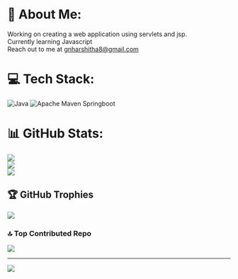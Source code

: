 # 💫 About Me:
Working on creating a web application using servlets and jsp.<br>Currently learning Javascript<br>Reach out to me at gnharshitha8@gmail.com


# 💻 Tech Stack:
![Java](https://img.shields.io/badge/java-%23ED8B00.svg?style=for-the-badge&logo=openjdk&logoColor=white) ![Apache Maven](https://img.shields.io/badge/Apache%20Maven-C71A36?style=for-the-badge&logo=Apache%20Maven&logoColor=white) Springboot
# 📊 GitHub Stats:
![](https://github-readme-stats.vercel.app/api?username=gnharshitha&theme=dark&hide_border=false&include_all_commits=true&count_private=true)<br/>
![](https://github-readme-streak-stats.herokuapp.com/?user=gnharshitha&theme=dark&hide_border=false)<br/>
![](https://github-readme-stats.vercel.app/api/top-langs/?username=gnharshitha&theme=dark&hide_border=false&include_all_commits=true&count_private=true&layout=compact)

## 🏆 GitHub Trophies
![](https://github-profile-trophy.vercel.app/?username=gnharshitha&theme=radical&no-frame=false&no-bg=true&margin-w=4)

### 🔝 Top Contributed Repo
![](https://github-contributor-stats.vercel.app/api?username=gnharshitha&limit=5&theme=dark&combine_all_yearly_contributions=true)

---
[![](https://visitcount.itsvg.in/api?id=gnharshitha&icon=0&color=0)](https://visitcount.itsvg.in)

<!-- Proudly created with GPRM ( https://gprm.itsvg.in ) -->
